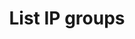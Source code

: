 ---
title: List IP groups
excerpt: Retrieve an IPGroup
api:
  file: swagger.json
  operationId: post_api-v3-ip-groups
hidden: false
---